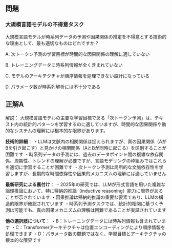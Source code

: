 ## 問題
### 大規模言語モデルの不得意タスク
大規模言語モデルが時系列データの予測や因果関係の推定を不得意とする技術的な理由として、最も適切なものはどれですか？

A. 次トークン予測の学習目標が時間的な因果関係の理解に適していない

B. トレーニングデータに時系列情報が全く含まれていない

C. モデルのアーキテクチャが順序情報を処理できない設計になっている

D. パラメータ数が時系列解析には不十分である

## 正解A

解説：
大規模言語モデルの主要な学習目標である「次トークン予測」は、テキスト内の統計的パターンを学習するのに適していますが、時間的な因果関係や動的なシステムの理解には根本的な限界があります。

**技術的詳細**：
・LLMは文脈内の相関関係は捉えられますが、真の因果関係（AがBを引き起こす）と見かけの相関関係（AとBが同時に起こる）を区別することが困難です
・時系列データの予測には、過去のデータポイント間の複雑な依存関係、周期性、トレンドの理解が必要ですが、言語モデリングの枠組みではこれらを適切に学習することが困難です
・次トークン予測は局所的な文脈依存性を学習しますが、長期的な時間依存性や因果的メカニズムの理解には適していません

**最新研究による裏付け**：
・2025年の研究では、LLMが形式言語を用いた複雑な論理推論において、特に帰納的推論（inductive reasoning）能力に限界があることが示されています
・因果推論は帰納的推論の重要な要素であり、LLMの構造的限界が確認されています
・時系列予測タスクでは、統計的相関に基づく予測は可能でも、真の因果メカニズムの理解は困難であることが実証されています

**他の選択肢について**：
・B：トレーニングデータには時系列情報も含まれています
・C：Transformerアーキテクチャは位置エンコーディングにより順序情報を処理できます
・D：パラメータ数の問題ではなく、学習目標とアーキテクチャの根本的な限界です 